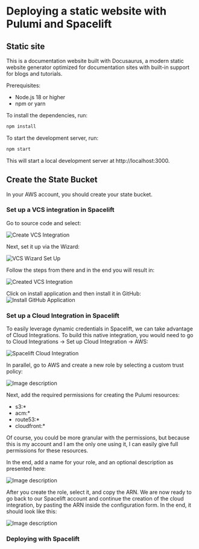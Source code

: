 # Deploying a static website with Pulumi and Spacelift

## Static site

This is a documentation website built with Docusaurus, a modern static website generator optimized for documentation sites with built-in support for blogs and tutorials.

Prerequisites:
- Node.js 18 or higher
- npm or yarn

To install the dependencies, run:

```bash
npm install
```
To start the development server, run:

```bash
npm start
```

This will start a local development server at http://localhost:3000.


## Create the State Bucket
In your AWS account, you should create your state bucket.



### Set up a VCS integration in Spacelift
Go to source code and select:


![Create VCS Integration](https://dev-to-uploads.s3.amazonaws.com/uploads/articles/jescnb7s2byaxcf2i49t.png)


Next, set it up via the Wizard:

![VCS Wizard Set Up](https://dev-to-uploads.s3.amazonaws.com/uploads/articles/qhm92syb712tyndnzloo.png)

Follow the steps from there and in the end you will result in:

![Created VCS Integration](https://dev-to-uploads.s3.amazonaws.com/uploads/articles/fwgzdiunzyp9754ombyo.png)

Click on install application and then install it in GitHub:
![Install GitHub Application](https://dev-to-uploads.s3.amazonaws.com/uploads/articles/t93lmcrqvvv1w010vu8r.png)


### Set up a Cloud Integration in Spacelift

To easily leverage dynamic credentials in Spacelift, we can take advantage of Cloud Integrations. To build this native integration, you would need to go to Cloud Integrations -> Set up Cloud Integration -> AWS:


![Spacelift Cloud Integration](https://dev-to-uploads.s3.amazonaws.com/uploads/articles/svoo9y51r9ftjarvzyr3.png)

In parallel, go to AWS and create a new role by selecting a custom trust policy:


![Image description](https://dev-to-uploads.s3.amazonaws.com/uploads/articles/5hamqqilqd16xlze3d54.png)

Next, add the required permissions for creating the Pulumi resources:
- s3:*
- acm:*
- route53:*
- cloudfront:*

Of course, you could be more granular with the permissions, but because this is my account and I am the only one using it, I can easily give full permissions for these resources.

In the end, add a name for your role, and an optional description as presented here:

![Image description](https://dev-to-uploads.s3.amazonaws.com/uploads/articles/zuvwmawndx069agqzgca.png)

After you create the role, select it, and copy the ARN. We are now ready to go back to our Spacelift account and continue the creation of the cloud integration, by pasting the ARN inside the configuration form. In the end, it should look like this:

![Image description](https://dev-to-uploads.s3.amazonaws.com/uploads/articles/d9pztd143clbcie7zhbp.png)



### Deploying with Spacelift





